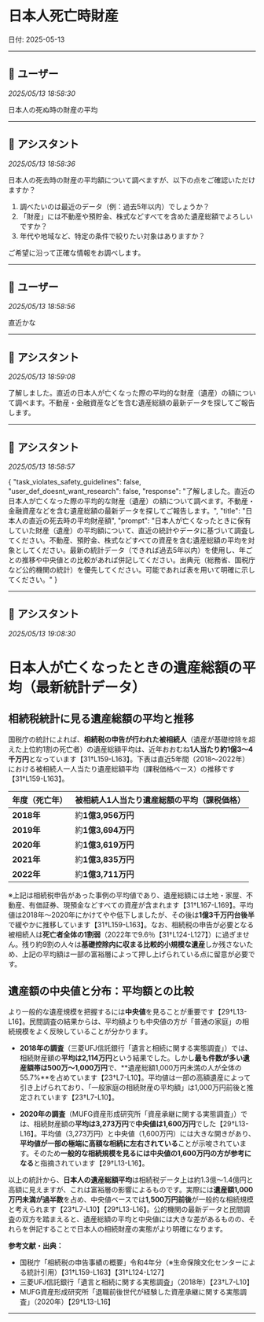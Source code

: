 # 日本人死亡時財産

日付: 2025-05-13

---

## 👤 ユーザー
*2025/05/13 18:58:30*

日本人の死ぬ時の財産の平均

---

## 🤖 アシスタント
*2025/05/13 18:58:36*

日本人の死去時の財産の平均額について調べますが、以下の点をご確認いただけますか？

1. 調べたいのは最近のデータ（例：過去5年以内）でしょうか？
2. 「財産」には不動産や預貯金、株式などすべてを含めた遺産総額でよろしいですか？
3. 年代や地域など、特定の条件で絞りたい対象はありますか？

ご希望に沿って正確な情報をお調べします。

---

## 👤 ユーザー
*2025/05/13 18:58:56*

直近かな

---

## 🤖 アシスタント
*2025/05/13 18:59:08*

了解しました。直近の日本人が亡くなった際の平均的な財産（遺産）の額について調べます。不動産・金融資産などを含む遺産総額の最新データを探してご報告します。

---

## 🤖 アシスタント
*2025/05/13 18:58:57*

{
  "task_violates_safety_guidelines": false,
  "user_def_doesnt_want_research": false,
  "response": "了解しました。直近の日本人が亡くなった際の平均的な財産（遺産）の額について調べます。不動産・金融資産などを含む遺産総額の最新データを探してご報告します。",
  "title": "日本人の直近の死去時の平均財産額",
  "prompt": "日本人が亡くなったときに保有していた財産（遺産）の平均額について、直近の統計やデータに基づいて調査してください。不動産、預貯金、株式などすべての資産を含む遺産総額の平均を対象としてください。最新の統計データ（できれば過去5年以内）を使用し、年ごとの推移や中央値との比較があれば併記してください。出典元（総務省、国税庁など公的機関の統計）を優先してください。可能であれば表を用いて明確に示してください。"
}

---

## 🤖 アシスタント
*2025/05/13 19:08:30*

# 日本人が亡くなったときの遺産総額の平均（最新統計データ）

## 相続税統計に見る遺産総額の平均と推移

国税庁の統計によれば、**相続税の申告が行われた被相続人**（遺産が基礎控除を超えた上位約1割の死亡者）の遺産総額平均は、近年おおむね**1人当たり約1億3～4千万円**となっています【31†L159-L163】。下表は直近5年間（2018～2022年）における被相続人一人当たり遺産総額平均（課税価格ベース）の推移です【31†L159-L163】。

| 年度（死亡年） | 被相続人1人当たり遺産総額の平均（課税価格） |
|---|---|
| **2018年** | 約**1億3,956万円** |
| **2019年** | 約**1億3,694万円** |
| **2020年** | 約**1億3,619万円** |
| **2021年** | 約**1億3,835万円** |
| **2022年** | 約**1億3,711万円** |

※上記は相続税申告があった事例の平均値であり、遺産総額には土地・家屋、不動産、有価証券、現預金などすべての資産が含まれます【31†L167-L169】。平均値は2018年～2020年にかけてやや低下しましたが、その後は**1億3千万円台後半**で緩やかに推移しています【31†L159-L163】。なお、相続税の申告が必要となる被相続人は**死亡者全体の1割弱**（2022年で9.6％【31†L124-L127】）に過ぎません。残り約9割の人々は**基礎控除内に収まる比較的小規模な遺産**しか残さないため、上記の平均額は一部の富裕層によって押し上げられている点に留意が必要です。

## 遺産額の中央値と分布：平均額との比較

より一般的な遺産規模を把握するには**中央値**を見ることが重要です【29†L13-L16】。民間調査の結果からは、平均額よりも中央値の方が「普通の家庭」の相続規模をよく反映していることが分かります。

- **2018年の調査**（三菱UFJ信託銀行「遺言と相続に関する実態調査」）では、相続財産額の**平均は2,114万円**という結果でした。しかし**最も件数が多い遺産額帯は500万～1,000万円**で、**遺産総額1,000万円未満の人が全体の55.7%**を占めています【23†L7-L10】。平均値は一部の高額遺産によって引き上げられており、「一般家庭の相続財産の平均額」は1,000万円前後と推定されています【23†L7-L10】。

- **2020年の調査**（MUFG資産形成研究所「資産承継に関する実態調査」）では、相続財産額の**平均は3,273万円**で**中央値は1,600万円**でした【29†L13-L16】。平均値（3,273万円）と中央値（1,600万円）には大きな開きがあり、**平均値が一部の極端に高額な相続に左右されている**ことが示唆されています。そのため**一般的な相続規模を見るには中央値の1,600万円の方が参考になる**と指摘されています【29†L13-L16】。

以上の統計から、**日本人の遺産総額平均**は相続税データ上は約1.3億～1.4億円と高額に見えますが、これは富裕層の影響によるものです。実際には**遺産額1,000万円未満が過半数**を占め、中央値ベースでは**1,500万円前後**が一般的な相続規模と考えられます【23†L7-L10】【29†L13-L16】。公的機関の最新データと民間調査の双方を踏まえると、遺産総額の平均と中央値には大きな差があるものの、それらを併記することで日本人の相続財産の実態がより明確になります。

**参考文献・出典：**

- 国税庁「相続税の申告事績の概要」令和4年分（※生命保険文化センターによる統計引用）【31†L159-L163】【31†L124-L127】  
- 三菱UFJ信託銀行「遺言と相続に関する実態調査」（2018年）【23†L7-L10】  
- MUFG資産形成研究所「退職前後世代が経験した資産承継に関する実態調査」（2020年）【29†L13-L16】

---
